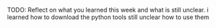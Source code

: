 TODO: Reflect on what you learned this week and what is still unclear.
i learned how to download the python tools
still unclear how to use them
